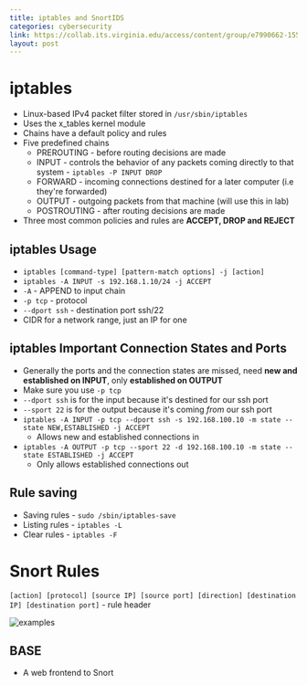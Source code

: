```yaml
---
title: iptables and SnortIDS
categories: cybersecurity
link: https://collab.its.virginia.edu/access/content/group/e7990662-1551-41b1-99bd-0539849f7d83/CS3710_Week12.pdf
layout: post
---
```


# iptables

- Linux-based IPv4 packet filter stored in `/usr/sbin/iptables`
- Uses the x_tables kernel module
- Chains have a default policy and rules
- Five predefined chains
  - PREROUTING - before routing decisions are made
  - INPUT - controls the behavior of any packets coming directly to that system - `iptables -P INPUT DROP`
  - FORWARD - incoming connections destined for a later computer (i.e they're forwarded)
  - OUTPUT - outgoing packets from that machine (will use this in lab)
  - POSTROUTING - after routing decisions are made
- Three most common policies and rules are **ACCEPT, DROP and REJECT**

## iptables Usage

- `iptables [command-type] [pattern-match options] -j [action]`
- `iptables -A INPUT -s 192.168.1.10/24 -j ACCEPT`
- `-A` - APPEND to input chain
- `-p tcp` - protocol
- `--dport ssh` - destination port ssh/22
- CIDR for a network range, just an IP for one

## iptables Important Connection States and Ports

- Generally the ports and the connection states are missed, need **new and established on INPUT**, only **established on OUTPUT**
- Make sure you use `-p tcp`
- `--dport ssh` is for the input because it's destined for our ssh port
- `--sport 22` is for the output because it's coming _from_ our ssh port
- `iptables -A INPUT -p tcp --dport ssh -s 192.168.100.10 -m state --state NEW,ESTABLISHED -j ACCEPT`
  - Allows new and established connections in
- `iptables -A OUTPUT -p tcp --sport 22 -d 192.168.100.10 -m state --state ESTABLISHED -j ACCEPT`
  - Only allows established connections out

## Rule saving

- Saving rules - `sudo /sbin/iptables-save`
- Listing rules - `iptables -L`
- Clear rules - `iptables -F`

# Snort Rules

`[action] [protocol] [source IP] [source port] [direction] [destination IP] [destination port]` - rule header

![examples](https://i.imgur.com/bhZiok4.png)

## BASE

- A web frontend to Snort
